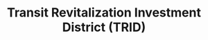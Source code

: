 ---
  slug: "/transitrevitalizationinvestmentdistrict(trid)"
  title: Transit Revitalization Investment District (TRID)
  focusAreas: [Communities,Transportation,Economy]
  principles: []
  seeOther: [Multimodal Transportation Hubs and Connections]
  trackingProgressLinks: [Commute Mode]
---
